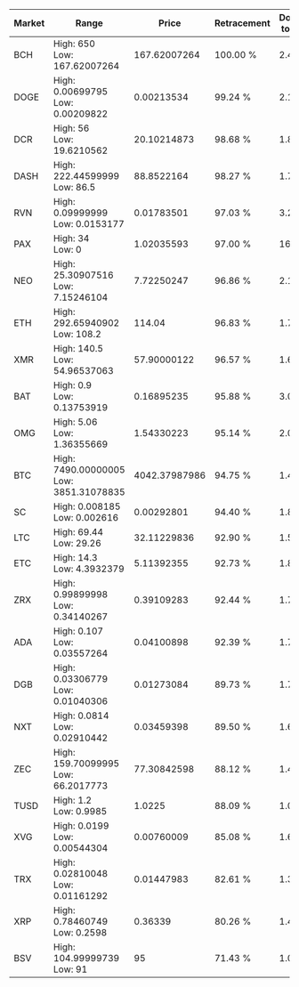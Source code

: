 | Market | Range | Price| Retracement | Doubles to 50% |
| --- | --- | --- | --- | --- |
| BCH | High: 650<br />Low: 167.62007264 | 167.62007264 | 100.00 % | 2.44 |
| DOGE | High: 0.00699795<br />Low: 0.00209822 | 0.00213534 | 99.24 % | 2.13 |
| DCR | High: 56<br />Low: 19.6210562 | 20.10214873 | 98.68 % | 1.88 |
| DASH | High: 222.44599999<br />Low: 86.5 | 88.8522164 | 98.27 % | 1.74 |
| RVN | High: 0.09999999<br />Low: 0.0153177 | 0.01783501 | 97.03 % | 3.23 |
| PAX | High: 34<br />Low: 0 | 1.02035593 | 97.00 % | 16.66 |
| NEO | High: 25.30907516<br />Low: 7.15246104 | 7.72250247 | 96.86 % | 2.10 |
| ETH | High: 292.65940902<br />Low: 108.2 | 114.04 | 96.83 % | 1.76 |
| XMR | High: 140.5<br />Low: 54.96537063 | 57.90000122 | 96.57 % | 1.69 |
| BAT | High: 0.9<br />Low: 0.13753919 | 0.16895235 | 95.88 % | 3.07 |
| OMG | High: 5.06<br />Low: 1.36355669 | 1.54330223 | 95.14 % | 2.08 |
| BTC | High: 7490.00000005<br />Low: 3851.31078835 | 4042.37987986 | 94.75 % | 1.40 |
| SC | High: 0.008185<br />Low: 0.002616 | 0.00292801 | 94.40 % | 1.84 |
| LTC | High: 69.44<br />Low: 29.26 | 32.11229836 | 92.90 % | 1.54 |
| ETC | High: 14.3<br />Low: 4.3932379 | 5.11392355 | 92.73 % | 1.83 |
| ZRX | High: 0.99899998<br />Low: 0.34140267 | 0.39109283 | 92.44 % | 1.71 |
| ADA | High: 0.107<br />Low: 0.03557264 | 0.04100898 | 92.39 % | 1.74 |
| DGB | High: 0.03306779<br />Low: 0.01040306 | 0.01273084 | 89.73 % | 1.71 |
| NXT | High: 0.0814<br />Low: 0.02910442 | 0.03459398 | 89.50 % | 1.60 |
| ZEC | High: 159.70099995<br />Low: 66.2017773 | 77.30842598 | 88.12 % | 1.46 |
| TUSD | High: 1.2<br />Low: 0.9985 | 1.0225 | 88.09 % | 1.08 |
| XVG | High: 0.0199<br />Low: 0.00544304 | 0.00760009 | 85.08 % | 1.67 |
| TRX | High: 0.02810048<br />Low: 0.01161292 | 0.01447983 | 82.61 % | 1.37 |
| XRP | High: 0.78460749<br />Low: 0.2598 | 0.36339 | 80.26 % | 1.44 |
| BSV | High: 104.99999739<br />Low: 91 | 95 | 71.43 % | 1.03 |
